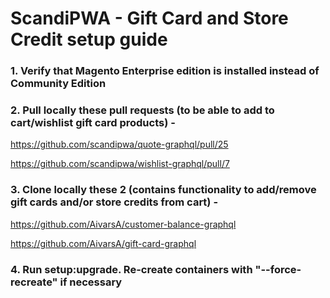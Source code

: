 # ScandiPWA - Gift Card and Store Credit setup guide

### 1. Verify that Magento Enterprise edition is installed instead of Community Edition

### 2. Pull locally these pull requests (to be able to add to cart/wishlist gift card products) - 
https://github.com/scandipwa/quote-graphql/pull/25

https://github.com/scandipwa/wishlist-graphql/pull/7

### 3. Clone locally these 2 (contains functionality to add/remove gift cards and/or store credits from cart) -
https://github.com/AivarsA/customer-balance-graphql

https://github.com/AivarsA/gift-card-graphql

### 4. Run setup:upgrade. Re-create containers with "--force-recreate" if necessary
